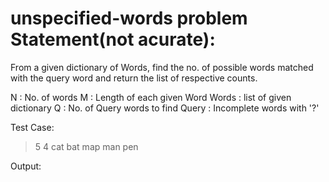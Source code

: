 # unspecified-words problem Statement(not acurate):
From a given dictionary of Words, find the no. of possible words matched with the query word and return the list of respective counts.

N : No. of words
M : Length of each given Word
Words : list of given dictionary
Q : No. of Query words to find
Query : Incomplete words with '?'

Test Case:
> 5
4
cat
bat
map
man
pen

Output:
